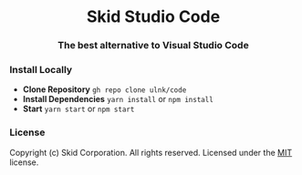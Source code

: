 <h1 align="center">Skid Studio Code</h1>
<h3 align="center">The best alternative to Visual Studio Code</h3>

### Install Locally
* **Clone Repository** `gh repo clone ulnk/code`
* **Install Dependencies** `yarn install` or `npm install`
* **Start** `yarn start` or `npm start`

### License
Copyright (c) Skid Corporation. All rights reserved.
Licensed under the [MIT](LICENSE.txt) license.
